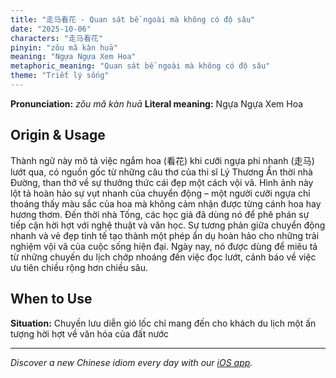 ```yaml
---
title: "走马看花 - Quan sát bề ngoài mà không có độ sâu"
date: "2025-10-06"
characters: "走马看花"
pinyin: "zǒu mǎ kàn huā"
meaning: "Ngựa Ngựa Xem Hoa"
metaphoric_meaning: "Quan sát bề ngoài mà không có độ sâu"
theme: "Triết lý sống"
---
```


**Pronunciation:** *zǒu mǎ kàn huā*
**Literal meaning:** Ngựa Ngựa Xem Hoa

## Origin & Usage

Thành ngữ này mô tả việc ngắm hoa (看花) khi cưỡi ngựa phi nhanh (走马) lướt qua, có nguồn gốc từ những câu thơ của thi sĩ Lý Thương Ẩn thời nhà Đường, than thở về sự thưởng thức cái đẹp một cách vội vã. Hình ảnh này lột tả hoàn hảo sự vụt nhanh của chuyển động – một người cưỡi ngựa chỉ thoáng thấy màu sắc của hoa mà không cảm nhận được từng cánh hoa hay hương thơm. Đến thời nhà Tống, các học giả đã dùng nó để phê phán sự tiếp cận hời hợt với nghệ thuật và văn học. Sự tương phản giữa chuyển động nhanh và vẻ đẹp tinh tế tạo thành một phép ẩn dụ hoàn hảo cho những trải nghiệm vội vã của cuộc sống hiện đại. Ngày nay, nó được dùng để miêu tả từ những chuyến du lịch chớp nhoáng đến việc đọc lướt, cảnh báo về việc ưu tiên chiều rộng hơn chiều sâu.

## When to Use

**Situation:** Chuyến lưu diễn gió lốc chỉ mang đến cho khách du lịch một ấn tượng hời hợt về văn hóa của đất nước

---

*Discover a new Chinese idiom every day with our [iOS app](https://apps.apple.com/us/app/daily-chinese-idioms/id6740611324).*

